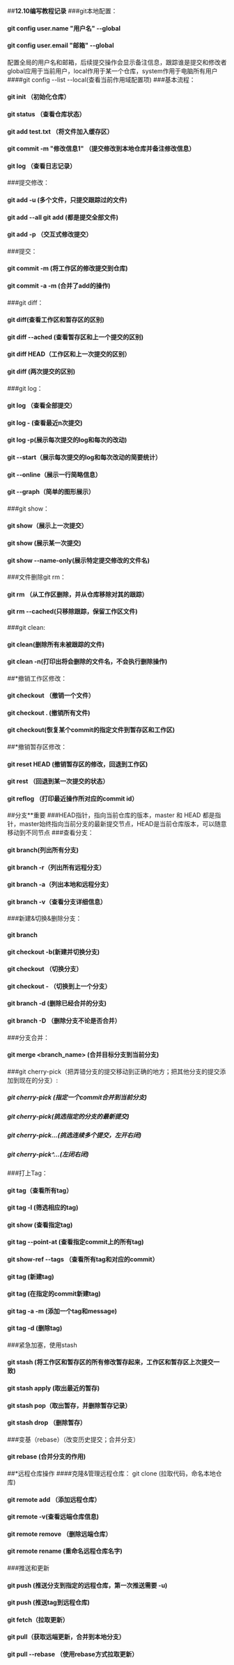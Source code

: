 ##**12.10编写教程记录**
###git本地配置：
####        git config user.name "用户名" --global
####        git config user.email "邮箱"  --global
配置全局的用户名和邮箱，后续提交操作会显示备注信息，跟踪谁是提交和修改者
global应用于当前用户，local作用于某一个仓库，system作用于电脑所有用户
####git config --list --local(查看当前作用域配置项)
###基本流程：
####        git init  （初始化仓库）
####        git status  （查看仓库状态）
####        git add test.txt （将文件加入缓存区）
####        git commit -m "修改信息1"   （提交修改到本地仓库并备注修改信息）
####        git log （查看日志记录）
###提交修改：
####       git add -u (多个文件，只提交跟踪过的文件)
####       git add --all   git add (都是提交全部文件)
####       git add -p    （交互式修改提交）
###提交：
####        git commit -m  (将工作区的修改提交到仓库)
####        git commit -a -m (合并了add的操作)
###git diff：
####        git diff(查看工作区和暂存区的区别)
####        git diff --ached (查看暂存区和上一个提交的区别)
####        git diff HEAD（工作区和上一次提交的区别）
####        git diff <id1> <id2>  (两次提交的区别) 
###git log：
####        git log （查看全部提交）
####        git log -<number> (查看最近n次提交)
####        git log -p(展示每次提交的log和每次的改动)
####        git --start（展示每次提交的log和每次改动的简要统计）
####        git --online（展示一行简略信息）
####        git --graph（简单的图形展示）
###git show：
####        git show（展示上一次提交）
####        git show <commit-id>(展示某一次提交)
####        git show --name-only<commit-id>(展示特定提交修改的文件名)
###文件删除git rm：
####        git rm <file-name>（从工作区删除，并从仓库移除对其的跟踪）
####        git rm --cached<file-name >(只移除跟踪，保留工作区文件)
###git clean:
####        git clean(删除所有未被跟踪的文件)
####        git clean -n(打印出将会删除的文件名，不会执行删除操作)
##*撤销工作区修改：
####        git checkout <filename> （撤销一个文件）
####        git checkout . (撤销所有文件)
####        git checkout<commit-id><file-name>(恢复某个commit的指定文件到暂存区和工作区)
##*撤销暂存区修改：
####        git reset HEAD <file-name> (撤销暂存区的修改，回退到工作区)
####        git rest <commit-id> （回退到某一次提交的状态）
####        git reflog （打印最近操作所对应的commit id）

##分支**重要
###HEAD指针，指向当前仓库的版本，master 和 HEAD 都是指针，master始终指向当前分支的最新提交节点，HEAD是当前仓库版本，可以随意移动到不同节点
###查看分支：
####       git branch(列出所有分支)
####       git branch -r（列出所有远程分支）
####       git branch -a（列出本地和远程分支）
####       git branch -v（查看分支详细信息）
###新建&切换&删除分支：
####        git branch <branch name>
####        git checkout -b<branch name>(新建并切换分支)
####        git checkout <branch name>（切换分支）
####        git checkout -  （切换到上一个分支）
####        git branch -d  (删除已经合并的分支)
####        git branch -D （删除分支不论是否合并）
###分支合并：
####        git merge <branch_name>  (合并目标分支到当前分支)
###git cherry-pick（把弄错分支的提交移动到正确的地方；把其他分支的提交添加到现在的分支）:
#####        git cherry-pick<commit-id> (指定一个commit合并到当前分支)
#####        git cherry-pick<branch-name>(挑选指定的分支的最新提交)
#####        git cherry-pick<start-commit-id>...<end-commit-id>(挑选连续多个提交，左开右闭)
#####        git cherry-pick<start-commit-id>^...<end-commit-id>(左闭右闭)
###打上Tag：
####        git tag（查看所有tag）
####        git tag -l <tag-name> (筛选相应的tag)
####        git show <tag-name>  (查看指定tag)
####        git tag --point-at <commit-id>  (查看指定commit上的所有tag)
####        git show-ref --tags （查看所有tag和对应的commit）
####        git tag <tag-name>  (新建tag)
####        git tag <tag-name> <commit-id>(在指定的commit新建tag)
####        git tag -a <tag-name> -m <message> (添加一个tag和message)
####        git tag -d <tag-name> (删除tag)

###紧急加塞，使用stash
####        git stash  (将工作区和暂存区的所有修改暂存起来，工作区和暂存区上次提交一致)
####        git stash apply (取出最近的暂存)
####        git stash pop（取出暂存，并删除暂存记录）
####        git stash drop  （删除暂存）

###变基（rebase）（改变历史提交；合并分支）
####        git rebase <barnch-name> (合并分支的作用)

##*远程仓库操作
####克隆&管理远程仓库： git clone <url> <new-name>   (拉取代码，命名本地仓库)
####        git remote add <remote-name> <remote-url>  （添加远程仓库）
####        git remote -v(查看远端仓库信息)
####        git remote remove <remote-name> （删除远端仓库）
####        git remote rename <old-name> <new-name> (重命名远程仓库名字) 

###推送和更新
####        git push <remote-name>  <branch-name>  (推送分支到指定的远程仓库，第一次推送需要 -u)
####        git push <remote-name>  <tag-name> (推送tag到远程仓库)
####        git fetch（拉取更新）
####        git pull（获取远端更新，合并到本地分支）
####        git pull --rebase （使用rebase方式拉取更新）